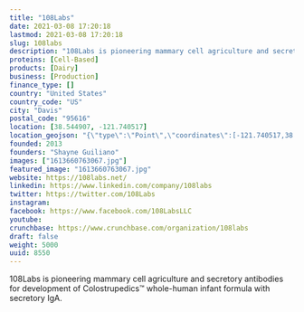 ```yaml
---
title: "108Labs"
date: 2021-03-08 17:20:18
lastmod: 2021-03-08 17:20:18
slug: 108labs
description: "108Labs is pioneering mammary cell agriculture and secretory antibodies for development of Colostrupedics™ whole-human infant formula with secretory IgA."
proteins: [Cell-Based]
products: [Dairy]
business: [Production]
finance_type: []
country: "United States"
country_code: "US"
city: "Davis"
postal_code: "95616"
location: [38.544907, -121.740517]
location_geojson: "{\"type\":\"Point\",\"coordinates\":[-121.740517,38.544907]}"
founded: 2013
founders: "Shayne Guiliano"
images: ["1613660763067.jpg"]
featured_image: "1613660763067.jpg"
website: https://108labs.net/
linkedin: https://www.linkedin.com/company/108labs
twitter: https://twitter.com/108Labs
instagram: 
facebook: https://www.facebook.com/108LabsLLC
youtube: 
crunchbase: https://www.crunchbase.com/organization/108labs
draft: false
weight: 5000
uuid: 8550
---
```

108Labs is pioneering mammary cell agriculture and secretory antibodies for development of Colostrupedics™ whole-human infant formula with secretory IgA.
